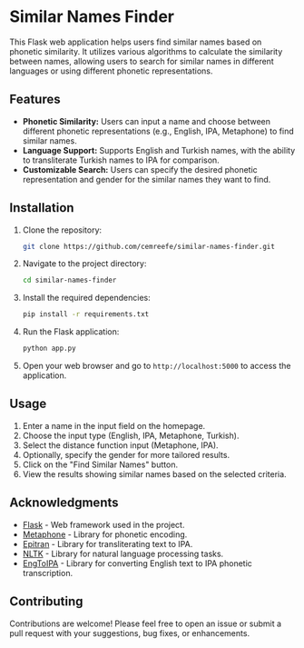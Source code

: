 # Similar Names Finder

This Flask web application helps users find similar names based on phonetic similarity. It utilizes various algorithms to calculate the similarity between names, allowing users to search for similar names in different languages or using different phonetic representations.

## Features

- **Phonetic Similarity:** Users can input a name and choose between different phonetic representations (e.g., English, IPA, Metaphone) to find similar names.
- **Language Support:** Supports English and Turkish names, with the ability to transliterate Turkish names to IPA for comparison.
- **Customizable Search:** Users can specify the desired phonetic representation and gender for the similar names they want to find.

## Installation

1. Clone the repository:

   ```bash
   git clone https://github.com/cemreefe/similar-names-finder.git
   ```

2. Navigate to the project directory:

   ```bash
   cd similar-names-finder
   ```

3. Install the required dependencies:

   ```bash
   pip install -r requirements.txt
   ```

4. Run the Flask application:

   ```bash
   python app.py
   ```

5. Open your web browser and go to `http://localhost:5000` to access the application.

## Usage

1. Enter a name in the input field on the homepage.
2. Choose the input type (English, IPA, Metaphone, Turkish).
3. Select the distance function input (Metaphone, IPA).
4. Optionally, specify the gender for more tailored results.
5. Click on the "Find Similar Names" button.
6. View the results showing similar names based on the selected criteria.

## Acknowledgments

- [Flask](https://flask.palletsprojects.com/) - Web framework used in the project.
- [Metaphone](https://pypi.org/project/Metaphone/) - Library for phonetic encoding.
- [Epitran](https://pypi.org/project/epitran/) - Library for transliterating text to IPA.
- [NLTK](https://www.nltk.org/) - Library for natural language processing tasks.
- [EngToIPA](https://github.com/mphilli/eng_to_ipa) - Library for converting English text to IPA phonetic transcription.

## Contributing

Contributions are welcome! Please feel free to open an issue or submit a pull request with your suggestions, bug fixes, or enhancements.